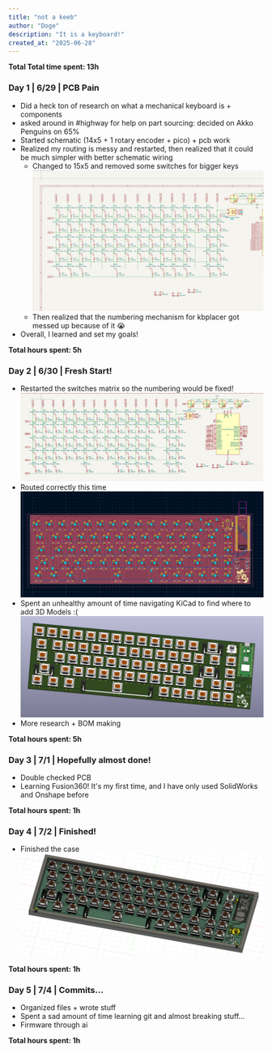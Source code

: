 ```yaml
---
title: "not a keeb"
author: "Doge"
description: "It is a keyboard!"
created_at: "2025-06-28"
---
```


**Total Total time spent: 13h**

### Day 1 | 6/29 | PCB Pain
- Did a heck ton of research on what a mechanical keyboard is + components
- asked around in #highway for help on part sourcing: decided on Akko Penguins on 65%
- Started schematic (14x5 + 1 rotary encoder + pico) + pcb work
- Realized my routing is messy and restarted, then realized that it could be much simpler with better schematic wiring
    - Changed to 15x5 and removed some switches for bigger keys
![I really messed up](pictures/i_messed_up.png)
    - Then realized that the numbering mechanism for kbplacer got messed up because of it :sob:
- Overall, I learned and set my goals!

**Total hours spent: 5h**

### Day 2 | 6/30 | Fresh Start!
- Restarted the switches matrix so the numbering would be fixed!
![good good](pictures/schematic.png)
- Routed correctly this time
![good good good](pictures/pcb.png)
- Spent an unhealthy amount of time navigating KiCad to find where to add 3D Models :(
![very good](pictures/3d%20view!.png)
- More research + BOM making

**Total hours spent: 5h** 

### Day 3 | 7/1 | Hopefully almost done!
- Double checked PCB
- Learning Fusion360! It's my first time, and I have only used SolidWorks and Onshape before

**Total hours spent: 1h**

### Day 4 | 7/2 | Finished!
- Finished the case
![hi](pictures/fusion-ss.png)

**Total hours spent: 1h**

### Day 5 | 7/4 | Commits...
- Organized files + wrote stuff
- Spent a sad amount of time learning git and almost breaking stuff...
- Firmware through ai

**Total hours spent: 1h**
